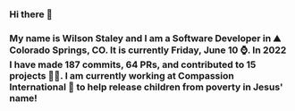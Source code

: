 ### Hi there 👋

### My name is Wilson Staley and I am a Software Developer in ⛰ Colorado Springs, CO.  It is currently Friday, June 10 ⌚. In 2022 I have made 187 commits, 64 PRs, and contributed to 15 projects 👨‍💻. I am currently working at Compassion International 🏢 to help release children from poverty in Jesus' name!